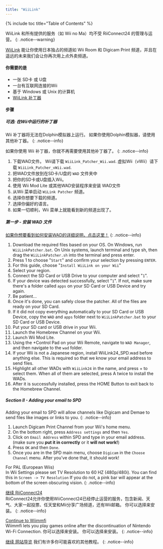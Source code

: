 ```yaml
---
title: "WiiLink"
---
```


{% include toc title="Table of Contents" %}

WiiLink 和所有提供的服务（如 Wii no Ma）均不受 RiiConnect24 的管理与运营。
{: .notice--warning}

[WiiLink](https://wiilink24.com/) 能让你使用日本独占的频道如 Wii Room 和 Digicam Print 频道，并且在遥远的未来我们会让你再次用上点外卖频道。

#### 你需要的是

* 一张 SD卡 或 U盘
* 一台有互联网连接的Wii
* 基于 Windows 或 Unix 的计算机
* [WiiLink 补丁器](https://github.com/WiiLink24/WiiLink24-Patcher/releases)

#### 步骤

##### 可选: 在Wii中运行的补丁器
Wii 补丁器将无法在Dolphin模拟器上运行。 如果你使用Dolphin模拟器，请使用其他补丁器。
{: .notice--info}

如果你使用 Wii 补丁器，你就不再需要使用其他补丁器了。
{: .notice--info}

1. 下载WAD文件。 Wii请下载 `WiiLink_Patcher_Wii.wad`. 虚拟Wii（vWii）请下载 `WiiLink_Patcher_vWii.wad`.
2. 把WAD文件放到在SD卡/U盘的 `WAD` 文件夹中
3. 把你的SD卡或U盘插入Wii。
4. 使用 Wii Mod Lite 或其他WAD安装程序来安装 WAD文件
5. 从Wii 菜单启动 `WiLink Patcher` 频道。
6. 选择你想要下载的频道。
7. 选择你偏好的语言。
8. 如果一切顺利，Wii 菜单上就能看到新的频道出现了。

##### 第一步 - 安装 WAD 文件

[如果你想要看到如何安装WAD的详细说明，点击这里！](wiimodlite)
{: .notice--info}

1. Download the required files based on your OS. On Windows, run `WiiLinkPatcher.bat`. On Unix systems, launch terminal and type sh, then drag the `WiiLinkPatcher.sh` into the terminal and press enter.
2. Press 1 to choose "`Start`" and confirm your selection by pressing `ENTER`.
3. For this guide, choose "`Install WiiLink on your Wii`"
4. Select your region.
5. Connect the SD Card or USB Drive to your computer and select "`1`".
6. If your device was detected successfully, select "`1`". If not, make sure there's a folder called `apps` on your SD Card or USB Device and try again.
7. Be patient...
8. Once it's done, you can safely close the patcher. All of the files are ready on your SD Card.
9. If it did not copy everything automatically to your SD Card or USB Device, copy the `WAD` and `apps` folder next to `WiiLinkPatcher.bat` to your SD Card or USB Device.
10. Put your SD card or USB drive in your Wii.
11. Launch the Homebrew Channel on your Wii.
12. Launch Wii Mod Lite.
13. Using the +Control Pad on your Wii Remote, navigate to `WAD Manager`, and then navigate to the `wad` folder.
14. If your Wii is not a Japanese region, install WiiLink24_SPD.wad before anything else. This is required so that we know your email address to send files.
15. Highlight all other WADs with `WiiLink24` in the name, and press + to select them. When all of them are selected, press A twice to install the WADs.
16. After it is successfully installed, press the HOME Button to exit back to the Homebrew Channel.

##### Section II - Adding your email to SPD

Adding your email to SPD will allow channels like Digicam and Demae to send files like images or links to you.
{: .notice--info}

1. Launch Digicam Print Channel from your Wii's home menu.
2. On the bottom right, press `Address settings` and then `Yes`.
3. Click on `Email Address` within SPD and type in your email address. (make sure you **put it in correctly** or it **will not work!**)
4. Press `OK` and then `Done`.
5. Once you are in the SPD main menu, choose `Digicam` in the `Choose Channel` menu. After you’ve done that, it should work!

For PAL (European Wiis)<br> In Wii Settings please set TV Resolution to 60 HZ (480p/480i). You can find this in `Screen -> TV Resolution` If you do not, a pink bar will appear at the bottom of the screen obscuring vision.
{: .notice--info}

[继续 RiiConnect24](riiconnect24)<br> RiiConnect24允许你使用WiiConnect24已经停止运营的服务，包含新闻、天气、大家一起投票、任天堂和Mii分享广场频道，还有Wii邮箱。 你可以选择来安装。
{: .notice--info}

[Continue to Wiimmfi](wiimmfi)<br> Wiimmfi lets you play games online after the discontinuation of Nintendo Wi-Fi Connection. 你可以选择来安装。 你可以选择来安装。
{: .notice--info}

[继续 网站导览](site-navigation) 我们有许多你可能喜欢的其他教程。
{: .notice--info}
